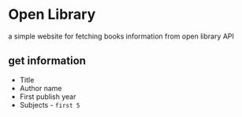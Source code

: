 # Open Library
a simple website for fetching books information from open library API
## get information 
- Title
- Author name 
- First publish year
- Subjects - `first 5`
